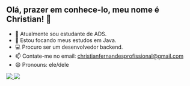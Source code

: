 ## Olá, prazer em conhece-lo, meu nome é Christian! 👋 

- 🔭 Atualmente sou estudante de ADS.
- 🎢 Estou focando meus estudos em Java.
- 💻 Procuro ser um desenvolvedor backend.
- 📫 Contate-me no email: christianfernandesprofissional@gmail.com
- 😄 Pronouns: ele/dele


<a href="https://github.com/christianfernandesprofissional/github-readme-stats">
  <img align="top"  src="https://github-readme-stats.vercel.app/api?username=christianfernandesprofissional&show_icons=true&theme=radical" />
  <img align="top-center"  src="https://github-readme-stats.vercel.app/api/top-langs/?username=christianfernandesprofissional&show_icons=true&theme=radical" />
</a>



<!--
**christianfernandesprofissional/christianfernandesprofissional** is a ✨ _special_ ✨ repository because its `README.md` (this file) appears on your GitHub profile.

Here are some ideas to get you started:

- 🔭 I’m currently working on ...
- 🌱 I’m currently learning ...
- 👯 I’m looking to collaborate on ...
- 🤔 I’m looking for help with ...
- 💬 Ask me about ...
- 📫 How to reach me: ...
- 😄 Pronouns: ...
- ⚡ Fun fact: ...
-->
